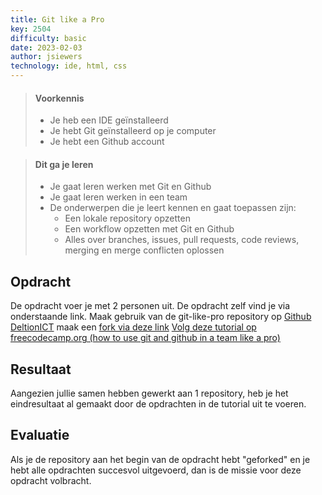 ```yaml
---
title: Git like a Pro
key: 2504
difficulty: basic
date: 2023-02-03
author: jsiewers
technology: ide, html, css
---
```



> #### Voorkennis
> * Je heb een IDE geïnstalleerd
> * Je hebt Git geïnstalleerd op je computer
> * Je hebt een Github account

> #### Dit ga je leren
> * Je gaat leren werken met Git en Github
> * Je gaat leren werken in een team
> * De onderwerpen die je leert kennen en gaat toepassen zijn:
>   * Een lokale repository opzetten
>   * Een workflow opzetten met Git en Github
>   * Alles over branches, issues, pull requests, code reviews, merging en merge conflicten oplossen

## Opdracht
De opdracht voer je met 2 personen uit.
De opdracht zelf vind je via onderstaande link. Maak gebruik van de git-like-pro repository op [Github DeltionICT]() maak een [fork via deze link](https://github.com/DeltionICT/git-like-a-pro/fork)
[Volg deze tutorial op freecodecamp.org (how to use git and github in a team like a pro)](https://www.freecodecamp.org/news/how-to-use-git-and-github-in-a-team-like-a-pro/)

## Resultaat
Aangezien jullie samen hebben gewerkt aan 1 repository, heb je het eindresultaat al gemaakt door de opdrachten in de tutorial uit te voeren. 

## Evaluatie
Als je de repository aan het begin van de opdracht hebt "geforked" en je hebt alle opdrachten succesvol uitgevoerd, dan is de missie voor deze opdracht volbracht.
